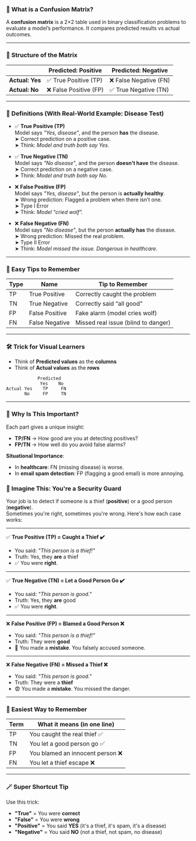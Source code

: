 
### 📘 What is a Confusion Matrix?

A **confusion matrix** is a 2×2 table used in binary classification problems to evaluate a model’s performance. It compares predicted results vs actual outcomes.

---

### 🧱 Structure of the Matrix

|                 | Predicted: Positive | Predicted: Negative |
|-----------------|---------------------|---------------------|
| **Actual: Yes** | ✅ True Positive (TP)  | ❌ False Negative (FN) |
| **Actual: No**  | ❌ False Positive (FP) | ✅ True Negative (TN)  |

---

### 🧠 Definitions (With Real-World Example: Disease Test)

- ✅ **True Positive (TP)**  
  Model says *"Yes, disease"*, and the person **has** the disease.  
  ➤ Correct prediction on a positive case.  
  ➤ Think: *Model and truth both say Yes.*

- ✅ **True Negative (TN)**  
  Model says *"No disease"*, and the person **doesn't have** the disease.  
  ➤ Correct prediction on a negative case.  
  ➤ Think: *Model and truth both say No.*

- ❌ **False Positive (FP)**  
  Model says *"Yes, disease"*, but the person is **actually healthy**.  
  ➤ Wrong prediction: Flagged a problem when there isn’t one.  
  ➤ Type I Error  
  ➤ Think: *Model “cried wolf”.*

- ❌ **False Negative (FN)**  
  Model says *"No disease"*, but the person **actually has** the disease.  
  ➤ Wrong prediction: Missed the real problem.  
  ➤ Type II Error  
  ➤ Think: *Model missed the issue. Dangerous in healthcare.*

---

### 🎯 Easy Tips to Remember

| Type | Name            | Tip to Remember                     |
|------|------------------|--------------------------------------|
| TP   | True Positive    | Correctly caught the problem         |
| TN   | True Negative    | Correctly said “all good”            |
| FP   | False Positive   | Fake alarm (model cries wolf)        |
| FN   | False Negative   | Missed real issue (blind to danger)  |

---

### 🛠 Trick for Visual Learners

- Think of **Predicted values** as the **columns**
- Think of **Actual values** as the **rows**

```
            Predicted
             Yes    No
Actual Yes    TP     FN
       No     FP     TN
```

---

### 🧩 Why Is This Important?

Each part gives a unique insight:

- **TP/FN** → How good are you at detecting positives?
- **FP/TN** → How well do you avoid false alarms?

**Situational Importance**:
- In **healthcare**: FN (missing disease) is worse.
- In **email spam detection**: FP (flagging a good email) is more annoying.



### 🎯 Imagine This: You're a Security Guard

Your job is to detect if someone is a thief (**positive**) or a good person (**negative**).  
Sometimes you're right, sometimes you're wrong. Here's how each case works:

---

✅ **True Positive (TP) = Caught a Thief ✔️**  
- You said: *"This person is a thief!"*  
- Truth: Yes, they **are** a thief  
- ✅ You were **right**.

---

✅ **True Negative (TN) = Let a Good Person Go ✔️**  
- You said: *"This person is good."*  
- Truth: Yes, they **are** good  
- ✅ You were **right**.

---

❌ **False Positive (FP) = Blamed a Good Person ❌**  
- You said: *"This person is a thief!"*  
- Truth: They were **good**  
- 🚨 You made a **mistake**. You falsely accused someone.

---

❌ **False Negative (FN) = Missed a Thief ❌**  
- You said: *"This person is good."*  
- Truth: They were a **thief**  
- 😨 You made a **mistake**. You missed the danger.

---

### 🧠 Easiest Way to Remember

| Term | What it means (in one line)         |
|------|--------------------------------------|
| TP   | You caught the real thief ✅         |
| TN   | You let a good person go ✅          |
| FP   | You blamed an innocent person ❌     |
| FN   | You let a thief escape ❌            |

---

### 🪄 Super Shortcut Tip

Use this trick:

- **"True"** = You were **correct**
- **"False"** = You were **wrong**
- **"Positive"** = You said **YES** (it's a thief, it's spam, it's a disease)
- **"Negative"** = You said **NO** (not a thief, not spam, no disease)

